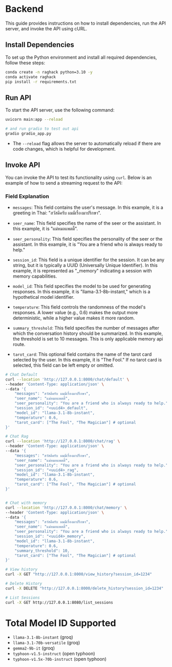 # Backend

This guide provides instructions on how to install dependencies, run the API server, and invoke the API using cURL.

## Install Dependencies

To set up the Python environment and install all required dependencies, follow these steps:

```bash
conda create -n raghack python=3.10 -y
conda activate raghack
pip install -r requirements.txt
```

## Run API

To start the API server, use the following command:

```bash
uvicorn main:app --reload

# and run gradio to test out api
gradio gradio_app.py
```

- The `--reload` flag allows the server to automatically reload if there are code changes, which is helpful for development.

## Invoke API

You can invoke the API to test its functionality using `curl`. Below is an example of how to send a streaming request to the API:

### Field Explanation
- `messages`: This field contains the user's message. In this example, it is a greeting in Thai: "สวัสดีครับ ผมมีเรื่องมาปรึกษา".

- `seer_name`: This field specifies the name of the seer or the assistant. In this example, it is "แม่หมอแพตตี้".

- `seer_personality`: This field specifies the personality of the seer or the assistant. In this example, it is "You are a friend who is always ready to help."

- `session_id`: This field is a unique identifier for the session. It can be any string, but it is typically a UUID (Universally Unique Identifier). In this example, it is represented as "<uuid4>_memory" indicating a session with memory capabilities.

- `model_id`: This field specifies the model to be used for generating responses. In this example, it is "llama-3.1-8b-instant," which is a hypothetical model identifier.

- `temperature`: This field controls the randomness of the model's responses. A lower value (e.g., 0.6) makes the output more deterministic, while a higher value makes it more random.

- `summary_threshold`: This field specifies the number of messages after which the conversation history should be summarized. In this example, the threshold is set to 10 messages. This is only applicable memory api route.

- `tarot_card`: This optional field contains the name of the tarot card selected by the user. In this example, it is "The Fool." If no tarot card is selected, this field can be left empty or omitted.

```bash
# Chat Default
curl --location 'http://127.0.0.1:8000/chat/default' \
--header 'Content-Type: application/json' \
--data '{
    "messages": "สวัสดีครับ ผมมีเรื่องมาปรึกษา",
    "seer_name": "แม่หมอแพตตี้",
    "seer_personality": "You are a friend who is always ready to help.",
    "session_id": "<uuid4>_default",
    "model_id": "llama-3.1-8b-instant",
    "temperature": 0.6,
    "tarot_card": ["The Fool", "The Magician"] # optional
}'

# Chat Rag
curl --location 'http://127.0.0.1:8000/chat/rag' \
--header 'Content-Type: application/json' \
--data '{
    "messages": "สวัสดีครับ ผมมีเรื่องมาปรึกษา",
    "seer_name": "แม่หมอแพตตี้",
    "seer_personality": "You are a friend who is always ready to help.",
    "session_id": "<uuid4>_rag",
    "model_id": "llama-3.1-8b-instant",
    "temperature": 0.6,
    "tarot_card": ["The Fool", "The Magician"] # optional
}'


# Chat with memory
curl --location 'http://127.0.0.1:8000/chat/memory' \
--header 'Content-Type: application/json' \
--data '{
    "messages": "สวัสดีครับ ผมมีเรื่องมาปรึกษา",
    "seer_name": "แม่หมอแพตตี้",
    "seer_personality": "You are a friend who is always ready to help.",
    "session_id": "<uuid4>_memory",
    "model_id": "llama-3.1-8b-instant",
    "temperature": 0.6,
    "summary_threshold": 10,
    "tarot_card": ["The Fool", "The Magician"] # optional
}'

# View history
curl -X GET "http://127.0.0.1:8000/view_history?session_id=1234"

# Delete History
curl -X DELETE "http://127.0.0.1:8000/delete_history?session_id=1234"

# List Sessions
curl -X GET http://127.0.0.1:8080/list_sessions
```

# Total Model ID Supported

- `llama-3.1-8b-instant` (groq)
- `llama-3.1-70b-versatile` (groq)
- `gemma2-9b-it` (groq)
- `typhoon-v1.5-instruct` (open typhoon)
- `typhoon-v1.5x-70b-instruct` (open typhoon)